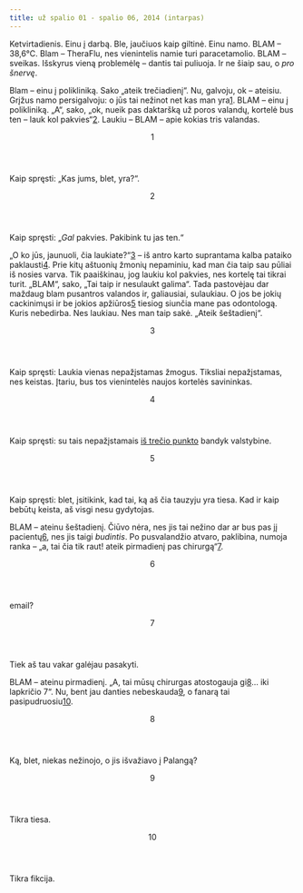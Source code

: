 ```yaml
---
title: už spalio 01 - spalio 06, 2014 (intarpas)
---
```


Ketvirtadienis. Einu į darbą. Ble, jaučiuos kaip giltinė. Einu namo. BLAM – 
38,6°C. Blam – TheraFlu, nes vienintelis namie turi paracetamolio. BLAM – 
sveikas. Išskyrus vieną problemėlę – dantis tai puliuoja. Ir ne šiaip sau, o 
*pro šnervę*.

Blam – einu į polikliniką. Sako „ateik trečiadienį“. Nu, galvoju, ok – ateisiu. 
Grįžus namo persigalvoju: o jūs tai nežinot net kas man yra<a href="#a1" class="annotation">1</a>.
BLAM – einu į polikliniką. „A“, sako, „ok, nueik pas daktaršką už poros 
valandų, kortelė bus ten – lauk kol pakvies“<a href="#a2" class="annotation">2</a>. Laukiu – 
BLAM – apie kokias tris valandas.

<aside class="annotation" id="a1"><header>1</header><p>Kaip spręsti: „Kas jums, blet, yra?“.</p></aside>

<aside class="annotation" id="a2"><header>2</header><p>Kaip spręsti: „<em>Gal</em> pakvies. 
Pakibink tu jas ten.“</p></aside>

„O ko jūs, jaunuoli, čia laukiate?“<a href="#a3" class="annotation">3</a> – iš antro karto 
suprantama kalba pataiko paklausti<a href="#a4" class="annotation">4</a>. Prie kitų aštuonių 
žmonių nepaminiu, kad man čia taip sau pūliai iš nosies varva. Tik paaiškinau, 
jog laukiu kol pakvies, nes kortelę tai tikrai turit. „BLAM“, sako, „Tai taip 
ir nesulaukt galima“. Tada pastovėjau dar maždaug blam pusantros valandos ir, 
galiausiai, sulaukiau. O jos be jokių cackinimųsi ir be jokios apžiūros<a href="#a5" class="annotation">5</a> 
tiesiog siunčia mane pas odontologą. Kuris nebedirba. Nes laukiau. Nes man 
taip sakė. „Ateik šeštadienį“.

<aside class="annotation" id="a3"><header>3</header><p>Kaip spręsti: Laukia vienas nepažįstamas 
žmogus. Tiksliai nepažįstamas, nes keistas. Įtariu, bus tos vienintelės naujos 
kortelės savininkas.</p></aside>

<aside class="annotation" id="a4"><header>4</header><p>Kaip spręsti: su tais nepažįstamais <a href="#a3">iš 
trečio punkto</a> bandyk valstybine.</p></aside>

<aside class="annotation" id="a5"><header>5</header><p>Kaip spręsti: blet, įsitikink, kad tai, ką 
aš čia tauzyju yra tiesa. Kad ir kaip bebūtų keista, aš visgi nesu gydytojas.</p></aside>

BLAM – ateinu šeštadienį. Čiūvo nėra, nes jis tai nežino dar ar bus pas jį 
pacientų<a href="#a6" class="annotation">6</a>, nes jis taigi *budintis*. Po pusvalandžio atvaro, 
paklibina, numoja ranka – „a, tai čia tik raut! ateik pirmadienį pas chirurgą“<a href="#a7" class="annotation">7</a>.

<aside class="annotation" id="a6"><header>6</header><p>email?</p></aside>

<aside class="annotation" id="a7"><header>7</header><p>Tiek aš tau vakar galėjau pasakyti.</p></aside>

BLAM – ateinu pirmadienį. „A, tai mūsų chirurgas atostogauja gi<a href="#a8" class="annotation">8</a>… 
iki lapkričio 7“. Nu, bent jau danties nebeskauda<a href="#a9" class="annotation">9</a>, o fanarą tai pasipudruosiu<a href="#a10" class="annotation">10</a>.

<aside class="annotation" id="a8"><header>8</header><p>Ką, blet, niekas nežinojo, o jis išvažiavo į Palangą?</p></aside>

<aside class="annotation" id="a9"><header>9</header><p>Tikra tiesa.</p></aside>

<aside class="annotation" id="a10"><header>10</header><p>Tikra fikcija.</p></aside>
